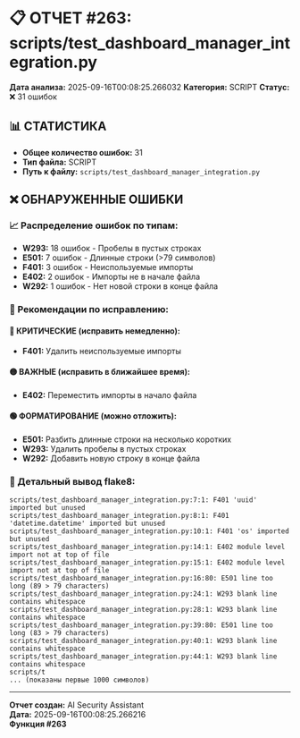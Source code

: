 # 📋 ОТЧЕТ #263: scripts/test_dashboard_manager_integration.py

**Дата анализа:** 2025-09-16T00:08:25.266032
**Категория:** SCRIPT
**Статус:** ❌ 31 ошибок

## 📊 СТАТИСТИКА

- **Общее количество ошибок:** 31
- **Тип файла:** SCRIPT
- **Путь к файлу:** `scripts/test_dashboard_manager_integration.py`

## ❌ ОБНАРУЖЕННЫЕ ОШИБКИ

### 📈 Распределение ошибок по типам:

- **W293:** 18 ошибок - Пробелы в пустых строках
- **E501:** 7 ошибок - Длинные строки (>79 символов)
- **F401:** 3 ошибок - Неиспользуемые импорты
- **E402:** 2 ошибок - Импорты не в начале файла
- **W292:** 1 ошибок - Нет новой строки в конце файла

### 🎯 Рекомендации по исправлению:

#### 🔴 КРИТИЧЕСКИЕ (исправить немедленно):
- **F401:** Удалить неиспользуемые импорты

#### 🟡 ВАЖНЫЕ (исправить в ближайшее время):
- **E402:** Переместить импорты в начало файла

#### 🟢 ФОРМАТИРОВАНИЕ (можно отложить):
- **E501:** Разбить длинные строки на несколько коротких
- **W293:** Удалить пробелы в пустых строках
- **W292:** Добавить новую строку в конце файла

### 📝 Детальный вывод flake8:

```
scripts/test_dashboard_manager_integration.py:7:1: F401 'uuid' imported but unused
scripts/test_dashboard_manager_integration.py:8:1: F401 'datetime.datetime' imported but unused
scripts/test_dashboard_manager_integration.py:10:1: F401 'os' imported but unused
scripts/test_dashboard_manager_integration.py:14:1: E402 module level import not at top of file
scripts/test_dashboard_manager_integration.py:15:1: E402 module level import not at top of file
scripts/test_dashboard_manager_integration.py:16:80: E501 line too long (89 > 79 characters)
scripts/test_dashboard_manager_integration.py:24:1: W293 blank line contains whitespace
scripts/test_dashboard_manager_integration.py:28:1: W293 blank line contains whitespace
scripts/test_dashboard_manager_integration.py:39:80: E501 line too long (83 > 79 characters)
scripts/test_dashboard_manager_integration.py:40:1: W293 blank line contains whitespace
scripts/test_dashboard_manager_integration.py:44:1: W293 blank line contains whitespace
scripts/t
... (показаны первые 1000 символов)
```

---
**Отчет создан:** AI Security Assistant  
**Дата:** 2025-09-16T00:08:25.266216  
**Функция #263**
